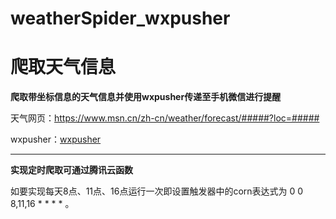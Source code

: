 # weatherSpider_wxpusher

# 爬取天气信息

**爬取带坐标信息的天气信息并使用wxpusher传递至手机微信进行提醒**

天气网页：https://www.msn.cn/zh-cn/weather/forecast/#####?loc=#####

wxpusher：[wxpusher](https://github.com/wxpusher/wxpusher-client)

---

**实现定时爬取可通过腾讯云函数**

如要实现每天8点、11点、16点运行一次即设置触发器中的corn表达式为 0 0 8,11,16 * * * * 。